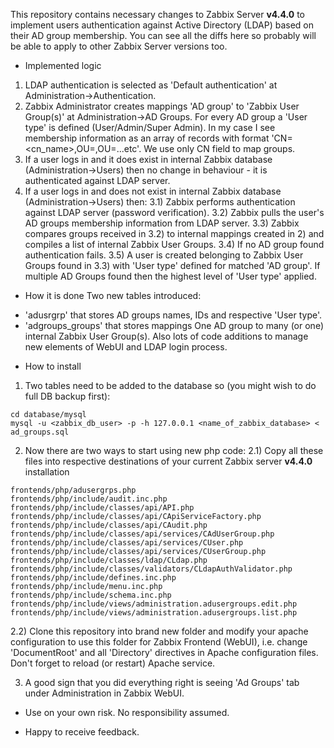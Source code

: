 This repository contains necessary changes to Zabbix Server **v4.4.0** to implement users authentication against Active Directory (LDAP) based on their AD group membership. You can see all the diffs here so probably will be able to apply to other Zabbix Server versions too.
 
* Implemented logic
1) LDAP authentication is selected as 'Default authentication' at Administration->Authentication.
2) Zabbix Administrator creates mappings 'AD group' to 'Zabbix User Group(s)' at Administration->AD Groups. For every AD group a 'User type' is defined (User/Admin/Super Admin).
In my case I see membership information as an array of records with format 'CN=<cn_name>,OU=<ouX>,OU=<ouY>...etc'. We use only CN field to map groups.
3) If a user logs in and it does exist in internal Zabbix database (Administration->Users) then no change in behaviour - it is authenticated against LDAP server.
3) If a user logs in and does not exist in internal Zabbix database (Administration->Users) then:
3.1) Zabbix performs authentication against LDAP server (password verification).
3.2) Zabbix pulls the user's AD groups membership information from LDAP server.
3.3) Zabbix compares groups received in 3.2) to internal mappings created in 2) and compiles a list of internal Zabbix User Groups.
3.4) If no AD group found authentication fails.
3.5) A user is created belonging to Zabbix User Groups found in 3.3) with 'User type' defined for matched 'AD group'. If multiple AD Groups found then the highest level of 'User type' applied.

* How it is done
Two new tables introduced:
- 'adusrgrp' that stores AD groups names, IDs and respective 'User type'.
- 'adgroups_groups' that stores mappings One AD group to many (or one) internal Zabbix User Group(s).
Also lots of code additions to manage new elements of WebUI and LDAP login process.

* How to install
1) Two tables need to be added to the database so (you might wish to do full DB backup first): 
```
cd database/mysql
mysql -u <zabbix_db_user> -p -h 127.0.0.1 <name_of_zabbix_database> < ad_groups.sql
```

2) Now there are two ways to start using new php code:
2.1) Copy all these files into respective destinations of your current Zabbix server **v4.4.0** installation
```
frontends/php/adusergrps.php
frontends/php/include/audit.inc.php
frontends/php/include/classes/api/API.php
frontends/php/include/classes/api/CApiServiceFactory.php
frontends/php/include/classes/api/CAudit.php
frontends/php/include/classes/api/services/CAdUserGroup.php
frontends/php/include/classes/api/services/CUser.php
frontends/php/include/classes/api/services/CUserGroup.php
frontends/php/include/classes/ldap/CLdap.php
frontends/php/include/classes/validators/CLdapAuthValidator.php
frontends/php/include/defines.inc.php
frontends/php/include/menu.inc.php
frontends/php/include/schema.inc.php
frontends/php/include/views/administration.adusergroups.edit.php
frontends/php/include/views/administration.adusergroups.list.php
```
2.2) Clone this repository into brand new folder and modify your apache configuration to use this folder for Zabbix Frontend (WebUI), i.e. change 'DocumentRoot' and all 'Directory' directives in Apache configuration files. Don't forget to reload (or restart) Apache service.

3) A good sign that you did everything right is seeing 'Ad Groups' tab under Administration in Zabbix WebUI.

* Use on your own risk. No responsibility assumed.

* Happy to receive feedback.
